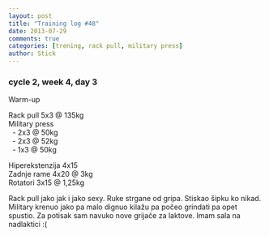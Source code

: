 ```yaml
---
layout: post
title: "Training log #48"
date: 2013-07-29
comments: true
categories: [trening, rack pull, military press]
author: Stick
---
```


### cycle 2, week 4, day 3

Warm-up  

Rack pull 5x3 @ 135kg  
Military press  
&nbsp; - 2x3 @ 50kg  
&nbsp; - 2x3 @ 52kg  
&nbsp; - 1x3 @ 50kg

Hiperekstenzija 4x15  
Zadnje rame 4x20 @ 3kg  
Rotatori 3x15 @ 1,25kg   

Rack pull jako jak i jako sexy. Ruke strgane od gripa. Stiskao šipku ko nikad. Military krenuo jako pa malo dignuo kilažu pa počeo grindati pa opet spustio. Za potisak sam navuko nove grijače za laktove. Imam sala na nadlaktici :(
